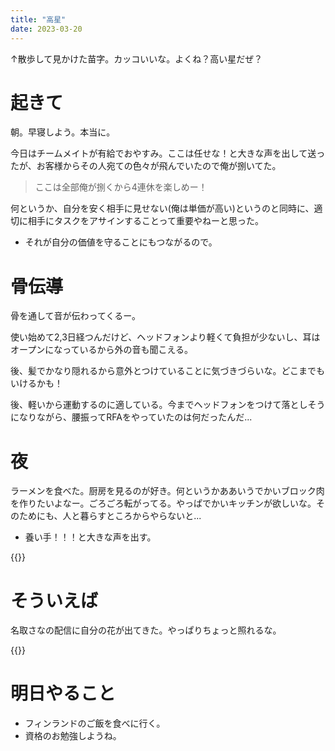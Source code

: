 ```yaml
---
title: "高星"
date: 2023-03-20
---
```


↑散歩して見かけた苗字。カッコいいな。よくね？高い星だぜ？

# 起きて
朝。早寝しよう。本当に。

今日はチームメイトが有給でおやすみ。ここは任せな！と大きな声を出して送ったが、お客様からその人宛ての色々が飛んでいたので俺が捌いてた。

> ここは全部俺が捌くから4連休を楽しめー！

何というか、自分を安く相手に見せない(俺は単価が高い)というのと同時に、適切に相手にタスクをアサインすることって重要やねーと思った。
- それが自分の価値を守ることにもつながるので。

# 骨伝導
骨を通して音が伝わってくるー。

使い始めて2,3日経つんだけど、ヘッドフォンより軽くて負担が少ないし、耳はオープンになっているから外の音も聞こえる。

後、髪でかなり隠れるから意外とつけていることに気づきづらいな。どこまでもいけるかも！

後、軽いから運動するのに適している。今までヘッドフォンをつけて落としそうになりながら、腰振ってRFAをやっていたのは何だったんだ...

# 夜
ラーメンを食べた。厨房を見るのが好き。何というかああいうでかいブロック肉を作りたいよなー。ごろごろ転がってる。やっぱでかいキッチンが欲しいな。そのためにも、人と暮らすところからやらないと...
- 養い手！！！と大きな声を出す。

{{<tweet user="dango_bot" id="1637808785510256640">}}


# そういえば
名取さなの配信に自分の花が出てきた。やっぱりちょっと照れるな。

{{<tweet user="dango_bot" id="1634570864946708480">}}
# 明日やること
- フィンランドのご飯を食べに行く。
- 資格のお勉強しようね。
